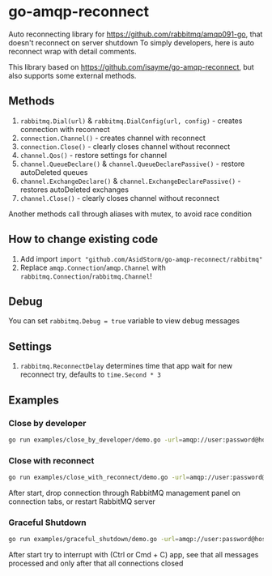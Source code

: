 # go-amqp-reconnect

Auto reconnecting library for https://github.com/rabbitmq/amqp091-go, that doesn't reconnect on server shutdown
To simply developers, here is auto reconnect wrap with detail comments.

This library based on https://github.com/isayme/go-amqp-reconnect, but also supports some external methods.

## Methods

1. `rabbitmq.Dial(url)` & `rabbitmq.DialConfig(url, config)` - creates connection with reconnect
2. `connection.Channel()` - creates channel with reconnect
3. `connection.Close()` - clearly closes channel without reconnect
4. `channel.Qos()` - restore settings for channel
5. `channel.QueueDeclare()` & `channel.QueueDeclarePassive()` - restore autoDeleted queues
6. `channel.ExchangeDeclare()` & `channel.ExchangeDeclarePassive()` - restores autoDeleted exchanges
7. `channel.Close()` - clearly closes channel without reconnect

Another methods call through aliases with mutex, to avoid race condition

## How to change existing code
1. Add import `import "github.com/AsidStorm/go-amqp-reconnect/rabbitmq"`
2. Replace `amqp.Connection`/`amqp.Channel` with `rabbitmq.Connection`/`rabbitmq.Channel`!

## Debug

You can set `rabbitmq.Debug = true` variable to view debug messages

## Settings

1. `rabbitmq.ReconnectDelay` determines time that app wait for new reconnect try, defaults to `time.Second * 3`

## Examples

### Close by developer

```bash
go run examples/close_by_developer/demo.go -url=amqp://user:password@host:port/
```

### Close with reconnect

```bash
go run examples/close_with_reconnect/demo.go -url=amqp://user:password@host:port/
```

After start, drop connection through RabbitMQ management panel on connection tabs, or restart RabbitMQ server

### Graceful Shutdown

```bash
go run examples/graceful_shutdown/demo.go -url=amqp://user:password@host:port/
```

After start try to interrupt with (Ctrl or Cmd + C) app, see that all messages processed and only after that all connections closed